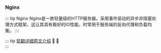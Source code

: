 ### Nginx

::: tip Nginx
Nginx是一款轻量级的HTTP服务器，采用事件驱动的异步非阻塞处理方式框架，这让其具有极好的IO性能，时常用于服务端的反向代理和负载均衡。
:::

::: tip <span style="color:#999;font-weight: initial;"><a href="https://juejin.im/post/5bacbd395188255c8d0fd4b2">猛戳详细原文介绍</a></span> 🎉 💯
&ensp;                     				  
:::
